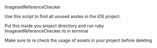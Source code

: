 ImagesetReferenceChecker

Use this script to find all unused asstes in the iOS project.

Put this inside you project directiory and run ruby ImagesetReferenceChecker.rb in terminal

Make sure to re check the usage of assets in your project before deleting
